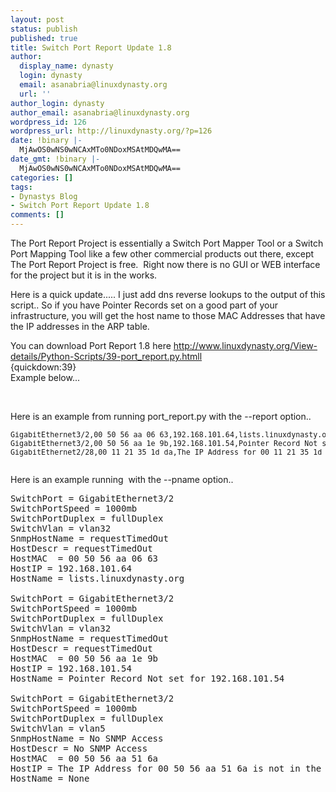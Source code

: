 ```yaml
---
layout: post
status: publish
published: true
title: Switch Port Report Update 1.8
author:
  display_name: dynasty
  login: dynasty
  email: asanabria@linuxdynasty.org
  url: ''
author_login: dynasty
author_email: asanabria@linuxdynasty.org
wordpress_id: 126
wordpress_url: http://linuxdynasty.org/?p=126
date: !binary |-
  MjAwOS0wNS0wNCAxMTo0NDoxMSAtMDQwMA==
date_gmt: !binary |-
  MjAwOS0wNS0wNCAxMTo0NDoxMSAtMDQwMA==
categories: []
tags:
- Dynastys Blog
- Switch Port Report Update 1.8
comments: []
---
```

<p>The Port Report Project is essentially a Switch Port Mapper Tool or a Switch Port Mapping Tool like a few other commercial products out there, except The Port Report Project is free.  Right now there is no GUI or WEB interface for the project but it is in the works.</p>
<p>Here is a quick update..... I just add dns reverse lookups to the output of this script.. So if you have Pointer Records set on a good part of your infrastructure, you will get the host name to those MAC Addresses that have the IP addresses in the ARP table.</p>
<p>You can download Port Report 1.8 here <a href="View-details/Port-Report-Project/43-Port-Report-1.8.html" title="title">http://www.linuxdynasty.org/View-details/Python-Scripts/39-port_report.py.htmll<br /> </a>{quickdown:39}<br />Example below...</p>
<p> </p>
<p>Here is an example from running port_report.py with the --report option..</p>
<pre><small>GigabitEthernet3/2,00 50 56 aa 06 63,192.168.101.64,lists.linuxdynasty.org,vlan32,up,up,fullDuplex,1000mb,conan vmnic6<br />GigabitEthernet3/2,00 50 56 aa 1e 9b,192.168.101.54,Pointer Record Not set for 192.168.101.54,vlan32,up,up,fullDuplex,1000mb,conan vmnic6<br />GigabitEthernet2/28,00 11 21 35 1d da,The IP Address for 00 11 21 35 1d da is not in the ARP Table,None,vlan15,up,up,fullDuplex,1000mb,<br /> </small></pre>
<p>Here is an example running  with the --pname option..</p>
<pre>SwitchPort = GigabitEthernet3/2<br />SwitchPortSpeed = 1000mb<br />SwitchPortDuplex = fullDuplex<br />SwitchVlan = vlan32<br />SnmpHostName = requestTimedOut<br />HostDescr = requestTimedOut<br />HostMAC  = 00 50 56 aa 06 63<br />HostIP = 192.168.101.64<br />HostName = lists.linuxdynasty.org<br /><br />SwitchPort = GigabitEthernet3/2<br />SwitchPortSpeed = 1000mb<br />SwitchPortDuplex = fullDuplex<br />SwitchVlan = vlan32<br />SnmpHostName = requestTimedOut<br />HostDescr = requestTimedOut<br />HostMAC  = 00 50 56 aa 1e 9b<br />HostIP = 192.168.101.54<br />HostName = Pointer Record Not set for 192.168.101.54<br /><br />SwitchPort = GigabitEthernet3/2<br />SwitchPortSpeed = 1000mb<br />SwitchPortDuplex = fullDuplex<br />SwitchVlan = vlan5<br />SnmpHostName = No SNMP Access<br />HostDescr = No SNMP Access<br />HostMAC  = 00 50 56 aa 51 6a<br />HostIP = The IP Address for 00 50 56 aa 51 6a is not in the ARP Table<br />HostName = None<br /> </pre>

